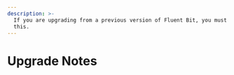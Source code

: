 ```yaml
---
description: >-
  If you are upgrading from a previous version of Fluent Bit, you must read
  this.
---
```


# Upgrade Notes

